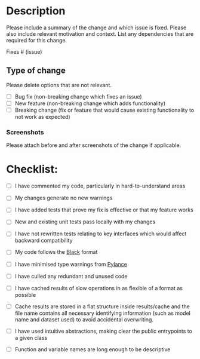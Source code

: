# Description

Please include a summary of the change and which issue is fixed. Please also include relevant motivation and context. List any dependencies that are required for this change.

Fixes # (issue)

## Type of change

Please delete options that are not relevant.

- [ ] Bug fix (non-breaking change which fixes an issue)
- [ ] New feature (non-breaking change which adds functionality)
- [ ] Breaking change (fix or feature that would cause existing functionality to not work as expected)

### Screenshots
Please attach before and after screenshots of the change if applicable.

<!--
Example:

| Before | After |
| ------ | ----- |
| _gif/png before_ | _gif/png after_ |


To upload images to a PR -- simply drag and drop an image while in edit mode and it should upload the image directly. You can then paste that source into the above before/after sections.
-->

# Checklist:

- [ ] I have commented my code, particularly in hard-to-understand areas
- [ ] My changes generate no new warnings
- [ ] I have added tests that prove my fix is effective or that my feature works
- [ ] New and existing unit tests pass locally with my changes
- [ ] I have not rewritten tests relating to key interfaces which would affect backward compatibility
- [ ] My code follows the [Black](https://pypi.org/project/black/) format
- [ ] I have minimised type warnings from [Pylance](https://marketplace.visualstudio.com/items?itemName=ms-python.vscode-pylance)
- [ ] I have culled any redundant and unused code
- [ ] I have cached results of slow operations in as flexible of a format as possible
- [ ] Cache results are stored in a flat structure inside results/cache and the file name contains all necessary identifying information (such as model name and dataset used) to avoid accidental overwriting.
- [ ] I have used intuitive abstractions, making clear the public entrypoints to a given class
- [ ] Function and variable names are long enough to be descriptive


<!--
As you go through the checklist above, you can mark something as done by putting an x character in it

For example,
- [x] I have done this task
- [ ] I have not done this task
-->